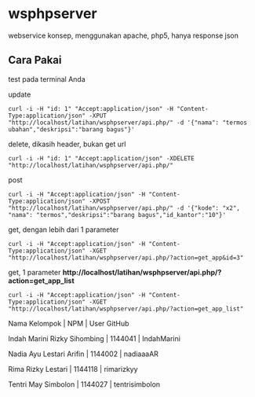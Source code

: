 # wsphpserver
webservice konsep, menggunakan apache, php5, hanya response json

Cara Pakai
----------

test pada terminal Anda

update
```
curl -i -H "id: 1" "Accept:application/json" -H "Content-Type:application/json" -XPUT "http://localhost/latihan/wsphpserver/api.php/" -d '{"nama": "termos ubahan","deskripsi":"barang bagus"}'
```

delete, dikasih header, bukan get url
```
curl -i -H "id: 1" "Accept:application/json" -XDELETE "http://localhost/latihan/wsphpserver/api.php/"
```

post
```
curl -i -H "Accept:application/json" -H "Content-Type:application/json" -XPOST "http://localhost/latihan/wsphpserver/api.php/" -d '{"kode": "x2", "nama": "termos","deskripsi":"barang bagus","id_kantor":"10"}'
```

get, dengan lebih dari 1 parameter
```
curl -i -H "Accept:application/json" -H "Content-Type:application/json" -XGET "http://localhost/latihan/wsphpserver/api.php/?action=get_app&id=3"
```

get, 1 parameter
**http://localhost/latihan/wsphpserver/api.php/?action=get_app_list**
```
curl -i -H "Accept:application/json" -H "Content-Type:application/json" -XGET "http://localhost/latihan/wsphpserver/api.php/?action=get_app_list"
```

Nama Kelompok | NPM | User GitHub


Indah Marini Rizky Sihombing | 1144041 | IndahMarini

Nadia Ayu Lestari Arifin | 1144002 | nadiaaaAR

Rima Rizky Lestari | 1144118 | rimarizkyy

Tentri May Simbolon | 1144027 | tentrisimbolon